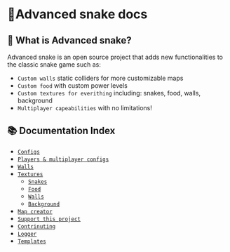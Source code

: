 # 🐍Advanced snake docs

## 🚀 What is Advanced snake?
Advanced snake is an open source project that adds new functionalities to the classic snake game such as:
- `Custom walls` static colliders for more customizable maps
- `Custom food` with custom power levels
- `Custom textures for everithing` including: snakes, food, walls, background 
- `Multiplayer capeabilities` with no limitations!


## 📚 Documentation Index

- [`Configs`](./config.md)
- [`Players & multiplayer configs`](./players.md)
- [`Walls`](./walls.md)
- [`Textures`](./textures/README.md)
    - [`Snakes`](./textures/snakes.md)
    - [`Food`](./textures/food.md)
    - [`Walls`](./textures/walls.md)
    - [`Background`](./textures/background.md)
- [`Map creator`](./map_creator.md)
- [`Support this project`](./supporting.md)
- [`Contrinuting`](../CONTRIBUTING.md)
- [`Logger`](./logger.md)
- [`Templates`](./templates.md)